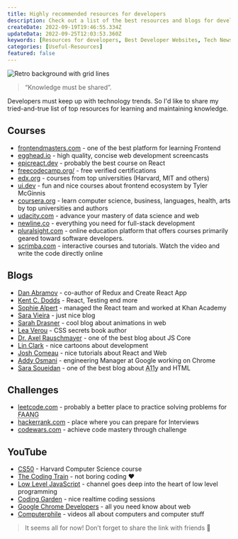 ```yaml
---
title: Highly recommended resources for developers
description: Check out a list of the best resources and blogs for developers in 2022.
createDate: 2022-09-19T19:46:55.334Z
updateData: 2022-09-25T12:03:53.360Z
keywords: [Resources for developers, Best Developer Websites, Tech News Resources, Awesome Web Development News Sources]
categories: [Useful-Resources]
featured: false
---
```


<Image alt="Retro background with grid lines" src="books.jpeg" priority={true} />

> “Knowledge must be shared”.

Developers must keep up with technology trends. So I'd like to share my tried-and-true list of top resources for
learning and maintaining knowledge.

## Courses

- [frontendmasters.com](https://frontendmasters.com/) - one of the best platform for learning Frontend
- [egghead.io](https://egghead.io/) - high quality, concise web development screencasts
- [epicreact.dev](https://epicreact.dev/) - probably the best course on React
- [freecodecamp.org/](https://www.freecodecamp.org/) - free verified certifications
- [edx.org](https://www.edx.org/) - courses from top universities (Harvard, MIT and others)
- [ui.dev](https://ui.dev/) - fun and nice courses about frontend ecosystem by Tyler McGinnis
- [coursera.org](https://www.coursera.org/) - learn computer science, business, languages, health, arts by top
  universities and authors
- [udacity.com](https://udacity.com/) - advance your mastery of data science and web
- [newline.co](https://www.newline.co/) - everything you need for full-stack development
- [pluralsight.com](https://www.pluralsight.com/) - online education platform that offers courses primarily geared
  toward software developers.
- [scrimba.com](https://scrimba.com/) - interactive courses and tutorials. Watch the video and write the code directly
  online

## Blogs

- [Dan Abramov](https://overreacted.io/) - co-author of Redux and Create React App
- [Kent C. Dodds](https://kentcdodds.com/) - React, Testing end more
- [Sophie Alpert](https://sophiebits.com/) - managed the React team and worked at Khan Academy
- [Sara Vieira](https://iamsaravieira.com/blog) - just nice blog
- [Sarah Drasner](https://sarahdrasnerdesign.com/writing) - cool blog about animations in web
- [Lea Verou](https://lea.verou.me/) - CSS secrets book author
- [Dr. Axel Rauschmayer](https://2ality.com/) - one of the best blog about JS Core
- [Lin Clark](https://code-cartoons.com/) - nice cartoons about development
- [Josh Comeau](https://www.joshwcomeau.com/) - nice tutorials about React and Web
- [Addy Osmani](https://addyosmani.com/blog/) - engineering Manager at Google working on Chrome
- [Sara Soueidan](https://www.sarasoueidan.com/blog/) - one of the best blog about <abbr title="Accessibility">
  A11y</abbr> and HTML

## Challenges

- [leetcode.com](https://leetcode.com/) - probably a better place to practice solving problems
  for <abbr title="Facebook, Amazon, Apple, Netflix and Google">FAANG</abbr>
- [hackerrank.com](https://www.hackerrank.com/) - place where you can prepare for Interviews
- [codewars.com](https://www.codewars.com/) - achieve code mastery through challenge

## YouTube

- [CS50](https://www.youtube.com/c/cs50) - Harvard Computer Science course
- [The Coding Train](https://www.youtube.com/c/TheCodingTrain) - not boring coding ❤️
- [Low Level JavaScript](https://www.youtube.com/c/LowLevelJavaScript) - channel goes deep into the heart of low level
  programming
- [Coding Garden](https://www.youtube.com/c/CodingGarden) - nice realtime coding sessions
- [Google Chrome Developers](https://www.youtube.com/c/GoogleChromeDevelopers) - all you need know about web
- [Computerphile](https://www.youtube.com/user/Computerphile) - videos all about computers and computer stuff

> It seems all for now! Don’t forget to share the link with friends 🫡
